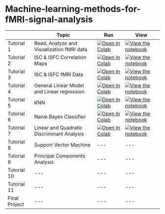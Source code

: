 # Machine-learning-methods-for-fMRI-signal-analysis



|   | Topic| Run |  View | 
| - |--- | --- | --- | 
| Tutorial 1 | Read, Analyze and Visualization fMRI data |[![Open In Colab](https://colab.research.google.com/assets/colab-badge.svg)](https://colab.research.google.com/github/eyalhizmi/Machine-learning-methods-for-fMRI-signal-analysis/blob/main/tutorials/haxby_dataset.ipynb)  | [![View the notebook](https://img.shields.io/badge/render-nbviewer-orange.svg)](https://nbviewer.org/github/eyalhizmi/Machine-learning-methods-for-fMRI-signal-analysis/blob/main/tutorials/haxby_dataset.ipynb) |
| Tutorial 2 | ISC & ISFC Correlation Maps |[![Open In Colab](https://colab.research.google.com/assets/colab-badge.svg)](https://colab.research.google.com/github/eyalhizmi/Machine-learning-methods-for-fMRI-signal-analysis/blob/main/tutorials/isc_isfc-Correlation_Map.ipynb)  | [![View the notebook](https://img.shields.io/badge/render-nbviewer-orange.svg)](https://nbviewer.org/github/eyalhizmi/Machine-learning-methods-for-fMRI-signal-analysis/blob/main/tutorials/isc_isfc-Correlation_Map.ipynb) |
| Tutorial 3 | ISC & ISFC fMRI Data |[![Open In Colab](https://colab.research.google.com/assets/colab-badge.svg)](https://colab.research.google.com/github/eyalhizmi/Machine-learning-methods-for-fMRI-signal-analysis/blob/main/tutorials/isc_isfc-fMRI_data.ipynb)   | [![View the notebook](https://img.shields.io/badge/render-nbviewer-orange.svg)](https://nbviewer.org/github/eyalhizmi/Machine-learning-methods-for-fMRI-signal-analysis/blob/main/tutorials/isc_isfc-fMRI_data.ipynb) |
| Tutorial 4 | General Linear Model and Linear regression |[![Open In Colab](https://colab.research.google.com/assets/colab-badge.svg)](https://colab.research.google.com/github/eyalhizmi/Machine-learning-methods-for-fMRI-signal-analysis/blob/main/tutorials/linear_regression_GLM.ipynb)   | [![View the notebook](https://img.shields.io/badge/render-nbviewer-orange.svg)](https://nbviewer.org/github/eyalhizmi/Machine-learning-methods-for-fMRI-signal-analysis/blob/main/tutorials/linear_regression_GLM.ipynb) |
| Tutorial 5 | KNN |[![Open In Colab](https://colab.research.google.com/assets/colab-badge.svg)](https://colab.research.google.com/github/eyalhizmi/Machine-learning-methods-for-fMRI-signal-analysis/blob/main/tutorials/knn.ipynb)    | [![View the notebook](https://img.shields.io/badge/render-nbviewer-orange.svg)](https://nbviewer.org/github/eyalhizmi/Machine-learning-methods-for-fMRI-signal-analysis/blob/main/tutorials/knn.ipynb) |
| Tutorial 6 | Naive Bayes Classifier |[![Open In Colab](https://colab.research.google.com/assets/colab-badge.svg)](https://colab.research.google.com/github/eyalhizmi/Machine-learning-methods-for-fMRI-signal-analysis/blob/main/tutorials/naiveBayes.ipynb)     | [![View the notebook](https://img.shields.io/badge/render-nbviewer-orange.svg)](https://nbviewer.org/github/eyalhizmi/Machine-learning-methods-for-fMRI-signal-analysis/blob/main/tutorials/naiveBayes.ipynb) |
| Tutorial 7 | Linear and Quadratic Discriminant Analysis |[![Open In Colab](https://colab.research.google.com/assets/colab-badge.svg)](https://colab.research.google.com/github/eyalhizmi/Machine-learning-methods-for-fMRI-signal-analysis/blob/main/tutorials/LDA_QDA.ipynb)  | [![View the notebook](https://img.shields.io/badge/render-nbviewer-orange.svg)](https://nbviewer.org/github/eyalhizmi/Machine-learning-methods-for-fMRI-signal-analysis/blob/main/tutorials/LDA_QDA.ipynb) |
| Tutorial 8 | Support Vector Machine  | --- | ---  | --- |
| Tutorial 9 | Principal Components Analysis | --- | ---  | --- |
| Tutorial 10 |  ---  | ---| --- | ---  | --- |
| Tutorial 11 |  --- | --- | ---  | --- |
| Final Project  | --- | ---  | --- |